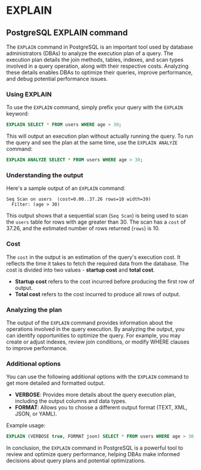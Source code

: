# EXPLAIN

## PostgreSQL EXPLAIN command

The `EXPLAIN` command in PostgreSQL is an important tool used by database administrators (DBAs) to analyze the execution plan of a query. The execution plan details the join methods, tables, indexes, and scan types involved in a query operation, along with their respective costs. Analyzing these details enables DBAs to optimize their queries, improve performance, and debug potential performance issues.

### Using EXPLAIN

To use the `EXPLAIN` command, simply prefix your query with the `EXPLAIN` keyword:

```sql
EXPLAIN SELECT * FROM users WHERE age > 30;
```

This will output an execution plan without actually running the query. To run the query and see the plan at the same time, use the `EXPLAIN ANALYZE` command:

```sql
EXPLAIN ANALYZE SELECT * FROM users WHERE age > 30;
```

### Understanding the output

Here's a sample output of an `EXPLAIN` command:

```plaintext
Seq Scan on users  (cost=0.00..37.26 rows=10 width=39)
  Filter: (age > 30)
```

This output shows that a sequential scan (`Seq Scan`) is being used to scan the `users` table for rows with age greater than 30. The scan has a `cost` of 37.26, and the estimated number of rows returned (`rows`) is 10.

### Cost

The `cost` in the output is an estimation of the query's execution cost. It reflects the time it takes to fetch the required data from the database. The cost is divided into two values - **startup cost** and **total cost**.

* **Startup cost** refers to the cost incurred before producing the first row of output.
* **Total cost** refers to the cost incurred to produce all rows of output.

### Analyzing the plan

The output of the `EXPLAIN` command provides information about the operations involved in the query execution. By analyzing the output, you can identify opportunities to optimize the query. For example, you may create or adjust indexes, review join conditions, or modify WHERE clauses to improve performance.

### Additional options

You can use the following additional options with the `EXPLAIN` command to get more detailed and formatted output.

* **VERBOSE**: Provides more details about the query execution plan, including the output columns and data types.
* **FORMAT**: Allows you to choose a different output format (TEXT, XML, JSON, or YAML).

Example usage:

```sql
EXPLAIN (VERBOSE true, FORMAT json) SELECT * FROM users WHERE age > 30;
```

In conclusion, the `EXPLAIN` command in PostgreSQL is a powerful tool to review and optimize query performance, helping DBAs make informed decisions about query plans and potential optimizations.